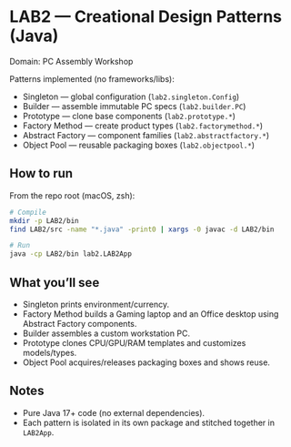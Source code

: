 # LAB2 — Creational Design Patterns (Java)

Domain: PC Assembly Workshop

Patterns implemented (no frameworks/libs):
- Singleton — global configuration (`lab2.singleton.Config`)
- Builder — assemble immutable PC specs (`lab2.builder.PC`)
- Prototype — clone base components (`lab2.prototype.*`)
- Factory Method — create product types (`lab2.factorymethod.*`)
- Abstract Factory — component families (`lab2.abstractfactory.*`)
- Object Pool — reusable packaging boxes (`lab2.objectpool.*`)

## How to run

From the repo root (macOS, zsh):

```sh
# Compile
mkdir -p LAB2/bin
find LAB2/src -name "*.java" -print0 | xargs -0 javac -d LAB2/bin

# Run
java -cp LAB2/bin lab2.LAB2App
```

## What you’ll see
- Singleton prints environment/currency.
- Factory Method builds a Gaming laptop and an Office desktop using Abstract Factory components.
- Builder assembles a custom workstation PC.
- Prototype clones CPU/GPU/RAM templates and customizes models/types.
- Object Pool acquires/releases packaging boxes and shows reuse.

## Notes
- Pure Java 17+ code (no external dependencies).
- Each pattern is isolated in its own package and stitched together in `LAB2App`.

